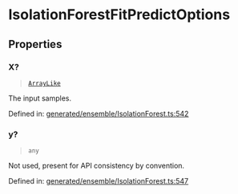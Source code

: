 # IsolationForestFitPredictOptions

## Properties

### X?

> [`ArrayLike`](../types/ArrayLike.md)

The input samples.

Defined in:  [generated/ensemble/IsolationForest.ts:542](https://github.com/transitive-bullshit/scikit-learn-ts/blob/b59c1ff/packages/sklearn/src/generated/ensemble/IsolationForest.ts#L542)

### y?

> `any`

Not used, present for API consistency by convention.

Defined in:  [generated/ensemble/IsolationForest.ts:547](https://github.com/transitive-bullshit/scikit-learn-ts/blob/b59c1ff/packages/sklearn/src/generated/ensemble/IsolationForest.ts#L547)
